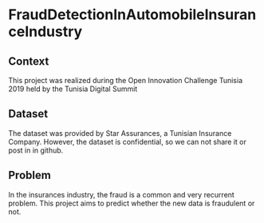 # FraudDetectionInAutomobileInsuranceIndustry

## Context
This project was realized during the Open Innovation Challenge Tunisia 2019 held by the Tunisia Digital Summit

## Dataset
The dataset was provided by Star Assurances, a Tunisian Insurance Company. However, the dataset is confidential, so we can not share it or post in in github.

## Problem
In the insurances industry, the fraud is a common and very recurrent problem. This project aims to predict whether the new data is fraudulent or not.
